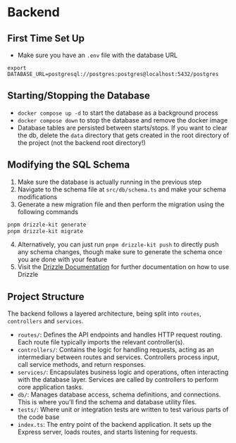 # Backend
## First Time Set Up
- Make sure you have an `.env` file with the database URL
```env
export DATABASE_URL=postgresql://postgres:postgres@localhost:5432/postgres

```
## Starting/Stopping the Database
- `docker compose up -d` to start the database as a background process
- `docker compose down` to stop the database and remove the docker image
- Database tables are persisted between starts/stops. If you want to clear the db, delete the `data` directory that gets created in the root directory of the project (not the backend root directory!)

## Modifying the SQL Schema
1. Make sure the database is actually running in the previous step
1. Navigate to the schema file at `src/db/schema.ts` and make your schema modifications
3. Generate a new migration file and then perform the migration using the following commands
```bash
pnpm drizzle-kit generate
pnpm drizzle-kit migrate
```
4. Alternatively, you can just run `pnpm drizzle-kit push` to directly push any schema changes, though make sure to generate the schema once you are done with your feature
5. Visit the [Drizzle Documentation](https://orm.drizzle.team/docs/overview) for further documentation on how to use Drizzle

## Project Structure
The backend follows a layered architecture, being split into `routes`, `controllers` and `services`.
- `routes/`: Defines the API endpoints and handles HTTP request routing. Each route file typically imports the relevant controller(s).
- `controllers/`: Contains the logic for handling requests, acting as an intermediary between routes and services. Controllers process input, call service methods, and return responses.
- `services/`: Encapsulates business logic and operations, often interacting with the database layer. Services are called by controllers to perform core application tasks.
- `db/`: Manages database access, schema definitions, and connections. This is where you’ll find the schema and database utility files.
- `tests/`: Where unit or integration tests are written to test various parts of the code base
- `index.ts`: The entry point of the backend application. It sets up the Express server, loads routes, and starts listening for requests.
